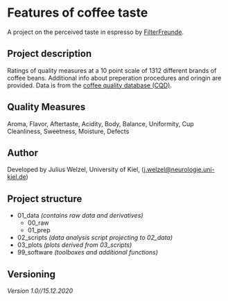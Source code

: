 # Features of coffee taste
A project on the perceived taste in espresso by [FilterFreunde](https://www.filterfreunde.com/).

## Project description
Ratings  of quality measures at a 10 point scale of 1312 different brands of coffee beans. Additional info about preperation procedures and oringin are provided. Data is from the [coffee quality database (CQD)](https://github.com/jldbc/coffee-quality-database).<br>

## Quality Measures
Aroma, Flavor, Aftertaste,  Acidity,  Body,  Balance,  Uniformity,  Cup Cleanliness,  Sweetness,  Moisture,  Defects

## Author
Developed by Julius Welzel, University of Kiel, (j.welzel@neurologie.uni-kiel.de) <br>


## Project structure
* 01_data *(contains raw data and derivatives)*
  * 00_raw   
  * 01_prep
* 02_scripts *(data analysis script projecting to 02_data)*
* 03_plots *(plots derived from 03_scripts)*
* 99_software *(toolboxes and additional functions)*

## Versioning
*Version 1.0//15.12.2020*
